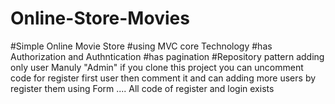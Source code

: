 # Online-Store-Movies
#Simple Online Movie Store
#using MVC core Technology 
#has Authorization and Authntication
#has pagination
#Repository pattern 
adding only user Manuly "Admin" if you clone this project you can uncomment code for register first user then comment it
and can adding more users by register them using Form .... All code of register and login exists


